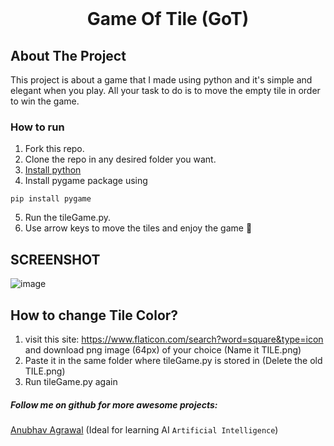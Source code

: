 
<!-- PROJECT LOGO -->
<br />
<div align="center"> 
  <h1 align="center">Game Of Tile (GoT)</h1>
</div>



<!-- ABOUT THE PROJECT -->
## About The Project
This project is about a game that I made using python and it's simple and elegant when you play. 
All your task to do is to move the empty tile in order to win the game.


<!-- GETTING STARTED -->

### How to run

1. Fork this repo.
2. Clone the repo in any desired folder you want.
3. [Install python](https://www.python.org/downloads/)
4. Install pygame package using
 ``` 
 pip install pygame
 ```
5. Run the tileGame.py.
6. Use arrow keys to move the tiles and enjoy the game 🤟

## SCREENSHOT
![image](https://user-images.githubusercontent.com/68989156/132158808-923bed93-d50b-47bc-b567-d2b480e63066.png)

## How to change Tile Color?

1. visit this site: https://www.flaticon.com/search?word=square&type=icon and download png image (64px) of your choice   (Name it TILE.png)
2. Paste it in the same folder where tileGame.py is stored in (Delete the old TILE.png) 
3. Run tileGame.py again


##### Follow me on github for more awesome projects:
[Anubhav Agrawal](https://github.com/Anubhvv)
(Ideal for learning AI ```Artificial Intelligence```)